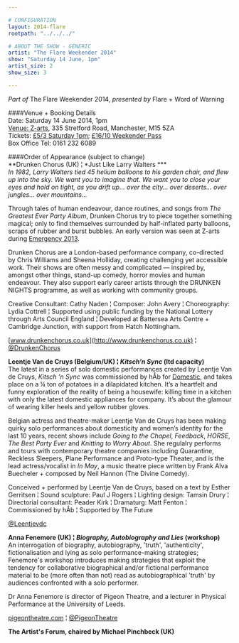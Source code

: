 ```yaml
---

# CONFIGURATION
layout: 2014-flare
rootpath: "../../../"

# ABOUT THE SHOW - GENERIC
artist: "The Flare Weekender 2014"
show: "Saturday 14 June, 1pm"
artist_size: 2
show_size: 3

---
```

*Part of* The Flare Weekender 2014, *presented by* Flare + Word of Warning       
     
####Venue + Booking Details        
Date: Saturday 14 June 2014, 1pm     
[Venue: Z-arts](http://www.z-arts.org/about-us/getting-here), 335 Stretford Road, Manchester, M15 5ZA      
Tickets: [£5/3 Saturday 1pm](http://www.z-arts.org/events/flare-2014-sat-afternoon); [£16/10 Weekender Pass](http://www.z-arts.org/events/flare-2014-friday/)     
Box Office Tel: 0161 232 6089    

####Order of Appearance (subject to change)      
**Drunken Chorus (UK) ¦ *Just Like Larry Walters ***        
*In 1982, Larry Walters tied 45 helium balloons to his garden chair, and flew up into the sky. We want you to imagine that. We want you to close your eyes and hold on tight, as you drift up… over the city… over deserts… over jungles… over mountains…*        
               
Through tales of human endeavour, dance routines, and songs from *The Greatest Ever Party Album*, Drunken Chorus try to piece together something magical; only to find themselves surrounded by half-inflated party balloons, scraps of rubber and burst bubbles. An early version was seen at Z-arts during [Emergency 2013](/archive/2013-emergency/z2).             
                
Drunken Chorus are a London-based performance company, co-directed by Chris Williams and Sheena Holliday, creating challenging yet accessible work. Their shows are often messy and complicated — inspired by, amongst other things, stand-up comedy, horror movies and human endeavour. They also support early career artists through the DRUNKEN NIGHTS programme, as well as working with community groups.                
              
Creative Consultant: Cathy Naden ¦ Composer: John Avery ¦ Choreography: Lydia Cottrell ¦ Supported using public funding by the National Lottery through Arts Council England ¦ Developed at Battersea Arts Centre + Cambridge Junction, with support from Hatch Nottingham. 

[www.drunkenchorus.co.uk](http://www.drunkenchorus.co.uk) ¦ [@DrunkenChorus](http://twitter.com/DrunkenChorus)      
                        
**Leentje Van de Cruys (Belgium/UK) ¦ *Kitsch’n Sync* (ltd capacity)**             
The latest in a series of solo domestic performances created by Leentje Van de Cruys, *Kitsch ’n Sync* was commissioned by hÅb for [Domestic](/archive/2013-domestic/vandecruys), and takes place on a ¼ ton of potatoes in a dilapidated kitchen. It’s a heartfelt and funny exploration of the reality of being a housewife: killing time in a kitchen with only the latest domestic appliances for company. It’s about the glamour of wearing killer heels and yellow rubber gloves.
                      
Belgian actress and theatre-maker Leentje Van de Cruys has been making quirky solo performances about domesticity and women’s identity for the last 10 years, recent shows include *Going to the Chapel*, *Feedback*, *HORSE*, *The Best Party Ever* and *Knitting to Worry About*. She regulalry performs and tours with contemporary theatre companies including Quarantine, Reckless Sleepers, Plane Performance and Proto-type Theater, and is the lead actress/vocalist in *In May*, a music theatre piece written by Frank Alva Buecheler + composed by Neil Hannon (The Divine Comedy).
                   
Conceived + performed by Leentje Van de Cruys, based on a text by Esther Gerritsen ¦ Sound sculpture: Paul J Rogers ¦ Lighting design: Tamsin Drury ¦ Directorial consultant: Peader Kirk ¦ Dramaturg: Matt Fenton ¦ Commissioned by hÅb ¦ Supported by The Future

[@Leentjevdc](http://twitter.com/Leentjevdc)           
        
**Anna Fenemore (UK) ¦ *Biography, Autobiography and Lies* (workshop)**                   
An interrogation of biography, autobiography, 'truth', 'authenticity', fictionalisation and lying as solo performance-making strategies; Fenemore's workshop introduces making strategies that exploit the tendency for collaborative biographical and/or fictional performance material to be (more often than not) read as autobiographical 'truth' by audiences confronted with a solo performer.                  
                
Dr Anna Fenemore is director of Pigeon Theatre, and a lecturer in Physical Performance at the University of Leeds.

[pigeontheatre.com](http://pigeontheatre.wordpress.com/thecompany) ¦ [@PigeonTheatre](http://twitter.com/PigeonTheatre)           

**The Artist's Forum, chaired by Michael Pinchbeck (UK)**
